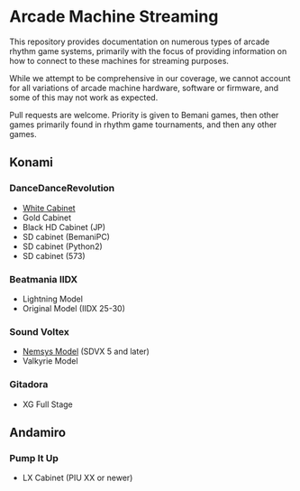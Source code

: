   # Arcade Machine Streaming

  This repository provides documentation on numerous types of arcade rhythm game systems, primarily with the focus of providing information on how to connect to these machines for streaming purposes.

  While we attempt to be comprehensive in our coverage, we cannot account for all variations of arcade machine hardware, software or firmware, and some of this may not work as expected.

  Pull requests are welcome. Priority is given to Bemani games, then other games primarily found in rhythm game tournaments, and then any other games.

## Konami
### DanceDanceRevolution
* [White Cabinet](/konami/ddr/white-cab.md)
* Gold Cabinet
* Black HD Cabinet (JP)
* SD cabinet (BemaniPC)
* SD cabinet (Python2)
* SD cabinet (573)

### Beatmania IIDX
* Lightning Model
* Original Model (IIDX 25-30)

### Sound Voltex
* [Nemsys Model](/konami/sdvx/nemsys-cab.md) (SDVX 5 and later)
* Valkyrie Model 

### Gitadora
* XG Full Stage

## Andamiro
### Pump It Up
* LX Cabinet (PIU XX or newer)


